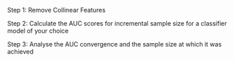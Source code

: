 Step 1: Remove Collinear Features

Step 2: Calculate the AUC scores for incremental sample size for a classifier model of your choice

Step 3: Analyse the AUC convergence and the sample size at which it was achieved
